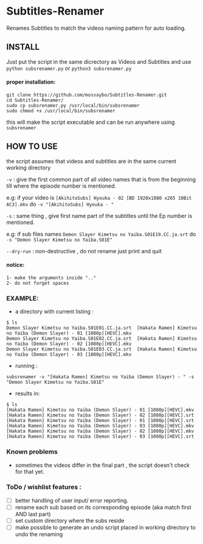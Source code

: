 # Subtitles-Renamer
Renames Subtitles to match the videos naming pattern for auto loading.

## INSTALL
Just put the script in the same dicrectory as Videos and Subtitles and use
`python subsrenamer.py` or `python3 subsrenamer.py`
#### proper installation:
```
git clone https://github.com/mossaybo/Subtitles-Renamer.git
cd Subtitles-Renamer/
sudo cp subsrenamer.py /usr/local/bin/subsrenamer
sudo chmod +x /usr/local/bin/subsrenamer
```
this will make the script executable and can be run anywhere using `subsrenamer`
## HOW TO USE
the script assumes that videos and subtitles are in the same current working directory

`-v` : give the first common part of all video names that is from the beginning till where the episode number is mentioned.

e.g: if your video is `[AkihitoSubs] Hyouka - 02 [BD 1920x1080 x265 10Bit AC3].mkv`
	do `-v "[AkihitoSubs] Hyouka - "`

`-s` : same thing , give first name part of the subtitles until the Ep number is mentioned.

e.g: if sub files names `Demon Slayer Kimetsu no Yaiba.S01E19.CC.ja.srt`
	do `-s "Demon Slayer Kimetsu no Yaiba.S01E"`

`--dry-run` : non-destructive , do not rename just print and quit

#### notice: 
	1- make the arguments inside ".."
	2- do not forget spaces
### EXAMPLE:
- a directory with current listing :
```
$ ls
Demon Slayer Kimetsu no Yaiba.S01E01.CC.ja.srt  [Hakata Ramen] Kimetsu no Yaiba (Demon Slayer) - 01 [1080p][HEVC].mkv
Demon Slayer Kimetsu no Yaiba.S01E02.CC.ja.srt  [Hakata Ramen] Kimetsu no Yaiba (Demon Slayer) - 02 [1080p][HEVC].mkv
Demon Slayer Kimetsu no Yaiba.S01E03.CC.ja.srt  [Hakata Ramen] Kimetsu no Yaiba (Demon Slayer) - 03 [1080p][HEVC].mkv
```
- running :

`subsrenamer -v "[Hakata Ramen] Kimetsu no Yaiba (Demon Slayer) - " -s "Demon Slayer Kimetsu no Yaiba.S01E"`

- results in: 
```
$ ls
[Hakata Ramen] Kimetsu no Yaiba (Demon Slayer) - 01 [1080p][HEVC].mkv  [Hakata Ramen] Kimetsu no Yaiba (Demon Slayer) - 02 [1080p][HEVC].srt
[Hakata Ramen] Kimetsu no Yaiba (Demon Slayer) - 01 [1080p][HEVC].srt  [Hakata Ramen] Kimetsu no Yaiba (Demon Slayer) - 03 [1080p][HEVC].mkv
[Hakata Ramen] Kimetsu no Yaiba (Demon Slayer) - 02 [1080p][HEVC].mkv  [Hakata Ramen] Kimetsu no Yaiba (Demon Slayer) - 03 [1080p][HEVC].srt
```

### Known problems
- sometimes the videos differ in the final part , the script doesn't check for that yet.

### ToDo / wishlist features :
- [ ] better handling of user input/ error reporting.
- [ ] rename each sub based on its corresponding episode (aka match first AND last part)
- [ ] set custom directory where the subs reside
- [ ] make possible to generate an undo script placed in working directory to undo the renaming 
